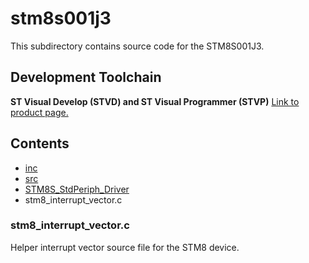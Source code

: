 # stm8s001j3
This subdirectory contains source code for the STM8S001J3.

## Development Toolchain
**ST Visual Develop (STVD) and ST Visual Programmer (STVP)** [Link to product page.](https://www.st.com/en/development-tools/stvd-stm8.html)

## Contents
* [inc](inc/)
* [src](src/)
* [STM8S_StdPeriph_Driver](STM8S_StdPeriph_Driver/)
* stm8_interrupt_vector.c

### stm8_interrupt_vector.c
Helper interrupt vector source file for the STM8 device.